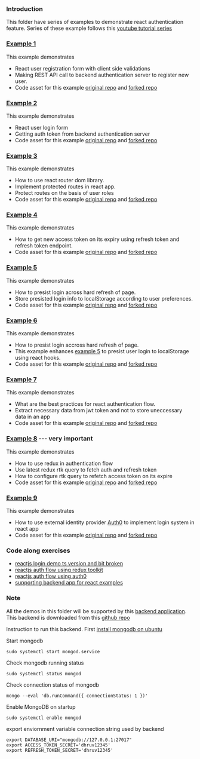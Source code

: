 ### Introduction

This folder have series of examples to demonstrate react authentication feature. Series of these example follows this [youtube tutorial series](https://www.youtube.com/playlist?list=PL0Zuz27SZ-6PRCpm9clX0WiBEMB70FWwd)

### [Example 1](https://www.youtube.com/watch?v=brcHK3P6ChQ&list=PL0Zuz27SZ-6PRCpm9clX0WiBEMB70FWwd&index=1)

This example demonstrates

- React user registration form with client side validations
- Making REST API call to backend authentication server to register new user.
- Code asset for this example [original repo](https://github.com/gitdagray/react_register_form) and [forked repo](https://github.com/dmohindru/react_register_form)

### [Example 2](https://www.youtube.com/watch?v=X3qyxo_UTR4&list=PL0Zuz27SZ-6PRCpm9clX0WiBEMB70FWwd&index=2)

This example demonstrates

- React user login form
- Getting auth token from backend authentication server
- Code asset for this example [original repo](https://github.com/gitdagray/react_login_form) and [forked repo](https://github.com/dmohindru/react_login_form)

### [Example 3](https://www.youtube.com/watch?v=oUZjO00NkhY&list=PL0Zuz27SZ-6PRCpm9clX0WiBEMB70FWwd&index=3)

This example demonstrates

- How to use react router dom library.
- Implement protected routes in react app.
- Protect routes on the basis of user roles
- Code asset for this example [original repo](https://github.com/gitdagray/react_protected_routes) and [forked repo](https://github.com/dmohindru/react_protected_routes)

### [Example 4](https://www.youtube.com/watch?v=nI8PYZNFtac&list=PL0Zuz27SZ-6PRCpm9clX0WiBEMB70FWwd&index=4)

This example demonstrates

- How to get new access token on its expiry using refresh token and refresh token endpoint.
- Code asset for this example [original repo](https://github.com/gitdagray/react_jwt_auth) and [forked repo](https://github.com/dmohindru/react_jwt_auth)

### [Example 5](https://www.youtube.com/watch?v=27KeYk-5vJw&list=PL0Zuz27SZ-6PRCpm9clX0WiBEMB70FWwd&index=5)

This example demonstrates

- How to presist login across hard refresh of page.
- Store presisted login info to localStorage according to user preferences.
- Code asset for this example [original repo](https://github.com/gitdagray/react_persist_login) and [forked repo](https://github.com/dmohindru/react_persist_login)

### [Example 6](https://www.youtube.com/watch?v=eQrbjvn_fSc&list=PL0Zuz27SZ-6PRCpm9clX0WiBEMB70FWwd&index=6)

This example demonstrates

- How to presist login accross hard refresh of page.
- This example enhances [example 5](#example-5) to presist user login to localStorage using react hooks.
- Code asset for this example [original repo](https://github.com/gitdagray/react_login_hooks) and [forked repo](https://github.com/dmohindru/react_login_hooks)

### [Example 7](https://www.youtube.com/watch?v=3QaFEu-KkR8&list=PL0Zuz27SZ-6PRCpm9clX0WiBEMB70FWwd&index=7)

This example demonstrates

- What are the best practices for react authentication flow.
- Extract necessary data from jwt token and not to store uneccessary data in an app
- Code asset for this example [original repo](https://github.com/gitdagray/react_login_hooks) and [forked repo](https://github.com/dmohindru/react_login_hooks)

### [Example 8](https://www.youtube.com/watch?v=-JJFQ9bkUbo&list=PL0Zuz27SZ-6PRCpm9clX0WiBEMB70FWwd&index=8) --- very important

This example demonstrates

- How to use redux in authentication flow
- Use latest redux rtk query to fetch auth and refresh token
- How to configure rtk query to refetch access token on its expire
- Code asset for this example [original repo](https://github.com/gitdagray/redux_jwt_auth) and [forked repo](https://github.com/dmohindru/redux_jwt_auth)

### [Example 9](https://www.youtube.com/watch?v=pAzqscDx580&list=PL0Zuz27SZ-6PRCpm9clX0WiBEMB70FWwd&index=9)

This example demonstrates

- How to use external identity provider [Auth0](https://auth0.com/) to implement login system in react app
- Code asset for this example [original repo](https://github.com/gitdagray/react_login_auth0) and [forked repo](https://github.com/dmohindru/react_login_auth0)

### Code along exercises

- [reactjs login demo ts version and bit broken](./react-authentication-tutorial/)
- [reactjs auth flow using redux toolkit](./react-redux-authentication-tutorial/)
- [reactjs auth flow using auth0](./react-authentication-oauth0/)
- [supporting backend app for react examples](./nodejs_jwt_auth-main/)

### Note

All the demos in this folder will be supported by this [backend application](./mongo_async_crud_backend/). This backend is downloaded from this [github repo](https://github.com/gitdagray/nodejs_jwt_auth)

Instruction to run this backend. First
[install mongodb on ubuntu](https://www.digitalocean.com/community/tutorials/how-to-install-mongodb-on-ubuntu-18-04-source)

Start mongodb

```shell
sudo systemctl start mongod.service
```

Check mongodb running status

```shell
sudo systemctl status mongod
```

Check connection status of mongodb

```shell
mongo --eval 'db.runCommand({ connectionStatus: 1 })'
```

Enable MongoDB on startup

```shell
sudo systemctl enable mongod
```

export enviornment variable connection string used by backend

```shell
export DATABASE_URI="mongodb://127.0.0.1:27017"
export ACCESS_TOKEN_SECRET='dhruv12345'
export REFRESH_TOKEN_SECRET='dhruv12345'
```
